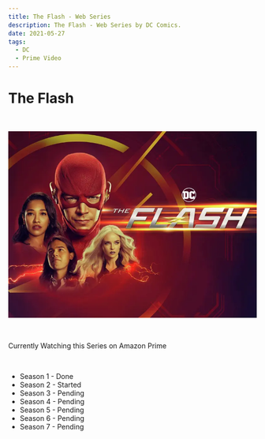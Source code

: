 ```yaml
---
title: The Flash - Web Series
description: The Flash - Web Series by DC Comics.
date: 2021-05-27
tags: 
  - DC
  - Prime Video
---
```


# The Flash

<br />

![The Flash - Web Series](/img/theflash.webp)

<br />

Currently Watching this Series on Amazon Prime  

<br />

- Season 1 - Done
- Season 2 - Started
- Season 3 - Pending
- Season 4 - Pending
- Season 5 - Pending
- Season 6 - Pending
- Season 7 - Pending

<br />